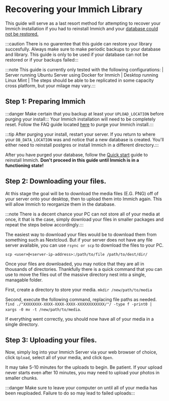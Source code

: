 # Recovering your Immich Library
This guide will serve as a last resort method for attempting to recover your Immich installation if you had to reinstall Immich and your [database could not be restored.](https://immich.app/docs/administration/backup-and-restore)

:::caution There is no guarentee that this guide can restore your library succesfully. Always make sure to make periodic backups to your database and library. This guide is only to be used if your database can not be restored or if your backups failed:::

:::note This guide is currently only tested with the following configurations: | Server running Ubuntu Server using Docker for Immich | Desktop running Linux Mint | The steps should be able to be replicated in some capacity cross platform, but your milage may vary.:::

## Step 1: Preparing Immich

:::danger Make certain that you backup at least your ```UPLOAD_LOCATION``` before purging your install:::
Your Immich installation will need to be completely reset. Follow the FAQ guide located [here](https://immich.app/docs/administration/backup-and-restore) to purge your Immich install.::: 

:::tip After purging your install, restart your server. If you return to where your ```DB_DATA_LOCATION``` was and notice that a new database is created. You'll either need to reinstall postgres or install Immich in a different directory.:::

After you have purged your database, follow the [Quick start](https://immich.app/docs/overview/quick-start) guide to reinstall Immich. **Don't proceed in this guide until Immich is in a functioning state!**

## Step 2: Downloading your files.
At this stage the goal will be to download the media files (E.G. PNG) off of your server onto your desktop, then to upload them into Immich again. This will allow Immich to reorganize them in the database.

:::note There is a decent chance your PC can not store all of your media at once, it that is the case, simply download your files in smaller packages and repeat the steps below accordingly.:::

The easiest way to download your files would be to download them from something such as Nextcloud. But if your server does not have any file server available, you can use ```rsync or scp``` to download the files to your PC.

```scp <user>@<server-ip-address>:/path/to/file /path/to/dest/dir/```

Once your files are downloaded, you may notice that they are all in thousands of directories. Thankfully there is a quick command that you can use to move the files out of the massive directory nest into a single, managable folder.

First, create a directory to store your media.
```mkdir /new/path/to/media```

Second, execute the following command, replacing file paths as needed.
```find ./"XXXXXXXX-XXXX-XXXX-XXXX-XXXXXXXXXXXX/"/ -type f -print0 | xargs -0 mv -t /new/path/to/media```.

If everything went correctly, you should now have all of your media in a single directory.

## Step 3: Uploading your files.
Now, simply log into your Immich Server via your web browser of choice, click ```Upload```, select all of your media, and click ```Open```.

It may take 5-10 minutes for the uploads to begin. Be patient. If your upload never starts even after 10 minutes, you may need to upload your photos in smaller chunks. 

:::danger Make sure to leave your computer on until all of your media has been reuploaded. Failure to do so may lead to failed uploads:::
